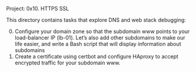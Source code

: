 Project: 0x10. HTTPS SSL

This directory contains tasks that explore DNS and web stack debugging:

  0. Configure your domain zone so that the subdomain www points to your load-balancer IP (lb-01). Let’s also add other subdomains to make our life easier, and write a Bash script that will display information about subdomains
  1. Create a certificate using certbot and configure HAproxy to accept encrypted traffic for your subdomain www.
